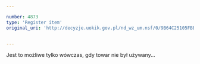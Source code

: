 ```yaml
---

number: 4873
type: 'Register item'
original_uri: 'http://decyzje.uokik.gov.pl/nd_wz_um.nsf/0/9B64C25105FBB342C1257B8A00277374?OpenDocument'


---
```


Jest to możliwe tylko wówczas, gdy towar nie był używany...

